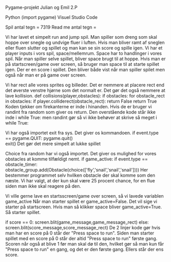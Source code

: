 Pygame-projekt
Julian og Emil 2.P

Python (import pygame)
Visuel Studio Code

Spil antal tegn = 7319
Read me antal tegn = 

Vi har lavet et simpelt run and jump spil. Man spiller som dreng som skal hoppe over snegle og undvige fluer i luften. Hvis man bliver ramt af sneglen eller fluen slutter og spillet og man kan se sin score og spille igen.
Vi har et player inputs i vors spil, space/mellemrum. Space har to handlinger i vores spil. Når man spiller selve spillet, bliver space brugt til at hoppe. Hvis man er på startscreen/game over screen, så bruger man space til at starte spillet igen.
Der er en score i spillet. Den bliver både vist når man spiller spilet men også når man er på game over screen.


Vi har rect alle vores sprites og billeder. Det er nemmere at placere rect end det øverste venstre hjørne som det normalt er. Det gør det også nemmere at lave kollision. 
def collisions(player,obstacles):
	if obstacles:
		for obstacle_rect in obstacles:
			if player.colliderect(obstacle_rect): return False
	return True
Koden tjekker om firekanterne er inde i hinanden. Hvis de er bruger vi randint fra random som giver os return. 
Den overstående kode står ikke inde i while True:  men randint gør så vi ikke behøver at skrive så meget i while True:
 

Vi har også importet exit fra sys. Det giver os kommandoen. 
if event.type == pygame.QUIT: 
  pygame.quit()   
  exit()
Det gør det mere simpelt at lukke spillet


Choice fra random har vi også importet. Det giver os mulighed for vores obstacles at komme tilfældigt nemt. 
if game_active:
			if event.type == obstacle_timer:
				obstacle_group.add(Obstacle(choice(['fly','snail','snail','snail'])))
Her bestemmer programmet selv hvilken obstacle der skal komme som den næste. Vi har valgt, at der kun skal være 25 procent chance, for en flue siden man ikke skal reagere på den.


Vi ville gerne lave en startsscreen/game over screen, så vi lavede variablen game_active
Når man starter spillet er game_active=False. Det vil sige vi starter på startscreen. Hvis man så klikker space bliver game_active=True. Så starter spillet.

if score == 0: screen.blit(game_message,game_message_rect)
else: screen.blit(score_message,score_message_rect)
De 2 linjer kode gør hvis man har en score på 0 står der "Press space to run". Siden man starter spillet med en score på 0 står der altid "Press space to run" første gang. 
Scoren når også at blive 1 før man skal dø til den, hvilket gør så man kun får "Press space to run" en gang, og det er den første gang.
Ellers står der ens score.





